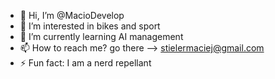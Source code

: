 - 👋 Hi, I’m @MacioDevelop
- 👀 I’m interested in bikes and sport
- 🌱 I’m currently learning AI management
- 📫 How to reach me? go there --> stielermaciej@gmail.com
- ⚡ Fun fact: I am a nerd repellant

<!---
MacioDevelop/MacioDevelop is a ✨ special ✨ repository because its `README.md` (this file) appears on your GitHub profile.
You can click the Preview link to take a look at your changes.
--->

